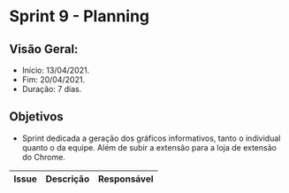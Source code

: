# Sprint 9 - Planning

## Visão Geral:
* Início: 13/04/2021.
* Fim: 20/04/2021.
* Duração: 7 dias.

## Objetivos
* Sprint dedicada a geração dos gráficos informativos, tanto o individual quanto o da equipe. Além de subir a extensão para a loja de extensão do Chrome.

Issue | Descrição | Responsável
---|---|---
